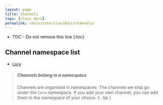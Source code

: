 ```yaml
---
layout: page
title: Channels
tags: [class docs]
permalink: /docs/core/classdocs/channels/
---
```

* TOC - Do not remove this line
{:toc}

## Channel namespace list 

- [`Core`](core)

> <h5 class="notoc">Channels belong in a namespace</h5>
>
> Channels are organised in namespaces. The channels we ship go under the `Core` namespace.
> If you add your own channel, you can add them to the namespace of your choice.
{: .tip }
